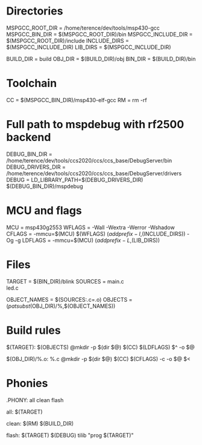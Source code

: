# Directories
MSPGCC_ROOT_DIR = /home/terence/dev/tools/msp430-gcc
MSPGCC_BIN_DIR = $(MSPGCC_ROOT_DIR)/bin
MSPGCC_INCLUDE_DIR = $(MSPGCC_ROOT_DIR)/include
INCLUDE_DIRS = $(MSPGCC_INCLUDE_DIR)
LIB_DIRS = $(MSPGCC_INCLUDE_DIR)

BUILD_DIR = build
OBJ_DIR = $(BUILD_DIR)/obj
BIN_DIR = $(BUILD_DIR)/bin

# Toolchain
CC = $(MSPGCC_BIN_DIR)/msp430-elf-gcc
RM = rm -rf

# Full path to mspdebug with rf2500 backend
DEBUG_BIN_DIR = /home/terence/dev/tools/ccs2020/ccs/ccs_base/DebugServer/bin
DEBUG_DRIVERS_DIR = /home/terence/dev/tools/ccs2020/ccs/ccs_base/DebugServer/drivers
DEBUG = LD_LIBRARY_PATH=$(DEBUG_DRIVERS_DIR) $(DEBUG_BIN_DIR)/mspdebug

# MCU and flags
MCU = msp430g2553
WFLAGS = -Wall -Wextra -Werror -Wshadow
CFLAGS = -mmcu=$(MCU) $(WFLAGS) $(addprefix -I,$(INCLUDE_DIRS)) -Og -g
LDFLAGS = -mmcu=$(MCU) $(addprefix -L,$(LIB_DIRS))

# Files
TARGET = $(BIN_DIR)/blink
SOURCES = main.c \
          led.c

OBJECT_NAMES = $(SOURCES:.c=.o)
OBJECTS = $(patsubst %,$(OBJ_DIR)/%,$(OBJECT_NAMES))

# Build rules
$(TARGET): $(OBJECTS)
	@mkdir -p $(dir $@)
	$(CC) $(LDFLAGS) $^ -o $@

$(OBJ_DIR)/%.o: %.c
	@mkdir -p $(dir $@)
	$(CC) $(CFLAGS) -c -o $@ $<

# Phonies
.PHONY: all clean flash

all: $(TARGET)

clean:
	$(RM) $(BUILD_DIR)

flash: $(TARGET)
	$(DEBUG) tilib "prog $(TARGET)"
